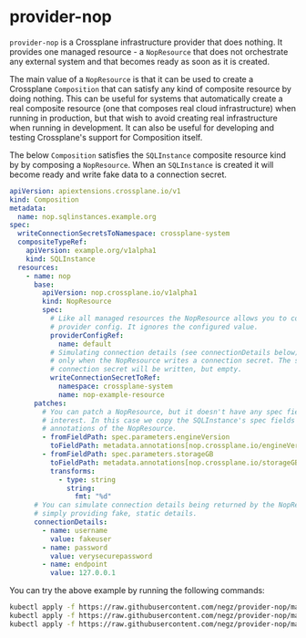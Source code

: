 # provider-nop

`provider-nop` is a Crossplane infrastructure provider that does nothing. It
provides one managed resource - a `NopResource` that does not orchestrate any
external system and that becomes ready as soon as it is created.

The main value of a `NopResource` is that it can be used to create a Crossplane
`Composition` that can satisfy any kind of composite resource by doing nothing.
This can be useful for systems that automatically create a real composite
resource (one that composes real cloud infrastructure) when running in
production, but that wish to avoid creating real infrastructure when running in
development. It can also be useful for developing and testing Crossplane's
support for Composition itself.

The below `Composition` satisfies the `SQLInstance` composite resource kind by
by composing a `NopResource`. When an `SQLInstance` is created it will become
ready and write fake data to a connection secret.

```yaml
apiVersion: apiextensions.crossplane.io/v1
kind: Composition
metadata:
  name: nop.sqlinstances.example.org
spec:
  writeConnectionSecretsToNamespace: crossplane-system
  compositeTypeRef:
    apiVersion: example.org/v1alpha1
    kind: SQLInstance
  resources:
    - name: nop
      base:
        apiVersion: nop.crossplane.io/v1alpha1
        kind: NopResource
        spec:
          # Like all managed resources the NopResource allows you to configure a
          # provider config. It ignores the configured value.
          providerConfigRef:
            name: default
          # Simulating connection details (see connectionDetails below) works
          # only when the NopResource writes a connection secret. The supplied
          # connection secret will be written, but empty.
          writeConnectionSecretToRef:
            namespace: crossplane-system
            name: nop-example-resource
      patches:
        # You can patch a NopResource, but it doesn't have any spec fields of
        # interest. In this case we copy the SQLInstance's spec fields to
        # annotations of the NopResource.
        - fromFieldPath: spec.parameters.engineVersion
          toFieldPath: metadata.annotations[nop.crossplane.io/engineVersion]
        - fromFieldPath: spec.parameters.storageGB
          toFieldPath: metadata.annotations[nop.crossplane.io/storageGB]
          transforms:
            - type: string
              string:
                fmt: "%d"
      # You can simulate connection details being returned by the NopResource by
      # simply providing fake, static details.
      connectionDetails:
        - name: username
          value: fakeuser
        - name: password
          value: verysecurepassword
        - name: endpoint
          value: 127.0.0.1
```

You can try the above example by running the following commands:

```bash
kubectl apply -f https://raw.githubusercontent.com/negz/provider-nop/master/examples/clusterrole.yaml
kubectl apply -f https://raw.githubusercontent.com/negz/provider-nop/master/examples/definition.yaml
kubectl apply -f https://raw.githubusercontent.com/negz/provider-nop/master/examples/sqlinstance.yaml
```
